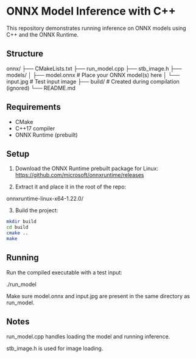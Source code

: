 # ONNX Model Inference with C++

This repository demonstrates running inference on ONNX models using C++ and the ONNX Runtime.

## Structure

onnx/
├── CMakeLists.txt
├── run_model.cpp
├── stb_image.h
├── models/
│ ├── model.onnx # Place your ONNX model(s) here
│ └── input.jpg # Test input image
├── build/ # Created during compilation (ignored)
└── README.md


## Requirements

- CMake
- C++17 compiler
- ONNX Runtime (prebuilt)

## Setup

1. Download the ONNX Runtime prebuilt package for Linux:
   https://github.com/microsoft/onnxruntime/releases

2. Extract it and place it in the root of the repo:

onnxruntime-linux-x64-1.22.0/


3. Build the project:
```bash
mkdir build
cd build
cmake ..
make
```

## Running

Run the compiled executable with a test input:

./run_model

Make sure model.onnx and input.jpg are present in the same directory as run_model.

## Notes

run_model.cpp handles loading the model and running inference.

stb_image.h is used for image loading.
    
    



